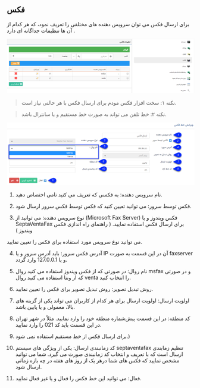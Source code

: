 ﻿## فکس

برای ارسال فکس می توان سرویس دهنده های مختلفی را تعریف نمود، که هر کدام از آن ها تنظیمات جداگانه ای دارد .

![](Fax1.png)

> نکته ۱: سخت افزار فکس مودم برای ارسال فکس با هر حالتی نیاز است.

> نکته ۲: خط تلفن می تواند به صورت خط مستقیم و یا سانترال باشد.


![](Fax2.png)

1. نام سرویس دهنده: به فکسی که تعریف می کنید نامی اختصاص دهید.

2. فکس توسط سرور: می توانید تعیین کنید که فکس توسط فکس سرور ارسال شود.

3. نوع سرویس دهنده: می توانید از (Microsoft Fax Server) فکس ویندوز و یا SeptaVentaFax برای ارسال فکس استفاده نمایید. ( راهنمای راه اندازی فکس ویندوز )

 می توانید نوع سرویس مورد استفاده برای فکس را تعیین نمایید.

4. آدرس فکس سرور: باید آدرس سرور و یا IP  آن در این قسمت به صورت faxserver و یا 127.0.0.1 وارد گردد.

5. نام روال: در صورتی که از فکس ویندوز استفاده می کنید روال msfax و در صورتی که از ونتا استفاده می کنید روال venta را انتخاب کنید.

6. روش تبدیل تصویر: روش تبدیل تصویر برای فکس را تعیین نمایید.

7. اولویت ارسال: اولویت ارسال برای هر کدام از کاربران می تواند یکی از گزینه های بالا، معمولی و یا پایین باشد.

8. کد منطقه: در این قسمت پیش‌شماره منطقه خود را وارد نمایید. مثلاً در شهر تهران در این قسمت باید کد 021 را وارد نمایید.

9.  برای ارسال فکس از خط مستقیم استفاده نمی شود.)

10. کد زمانبندی ارسال: یکی از ویژگی های سیستم  septaventafax تنظیم زمابندی ارسال است که با تعریف و انتخاب کد زمانبندی صورت می گیرد. شما می توانید مشخص نمایید که فکس های شما درهر یک از روز های هفته در چه بازه زمانی ارسال شود. 

11. فعال: می توانید این خط فکس را فعال و یا غیر فعال نمایید.